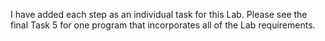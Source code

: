 I have added each step as an individual task for this Lab. Please see the final Task 5 for one program that incorporates all of the Lab requirements.
